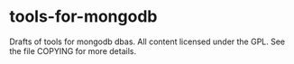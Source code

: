 tools-for-mongodb
=================

Drafts of tools for mongodb dbas. 
All content licensed under the GPL. See the file COPYING for more details.  
